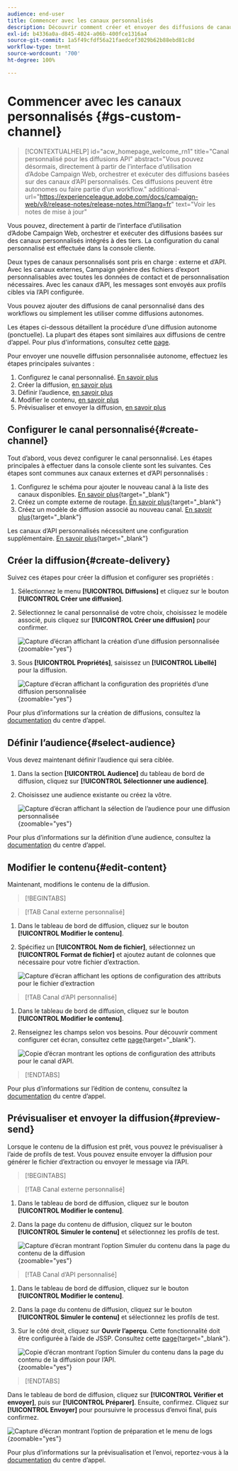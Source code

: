 ```yaml
---
audience: end-user
title: Commencer avec les canaux personnalisés
description: Découvrir comment créer et envoyer des diffusions de canaux personnalisés à l’aide d’Adobe Campaign Web
exl-id: b4336a0a-d845-4024-a06b-400fce1316a4
source-git-commit: 1a5f49cfdf56a21faedcef3029b62b88ebd81c8d
workflow-type: tm+mt
source-wordcount: '700'
ht-degree: 100%

---
```


# Commencer avec les canaux personnalisés {#gs-custom-channel}

>[!CONTEXTUALHELP]
>id="acw_homepage_welcome_rn1"
>title="Canal personnalisé pour les diffusions API"
>abstract="Vous pouvez désormais, directement à partir de l’interface d’utilisation d’Adobe Campaign Web, orchestrer et exécuter des diffusions basées sur des canaux d’API personnalisés. Ces diffusions peuvent être autonomes ou faire partie d’un workflow."
>additional-url="https://experienceleague.adobe.com/docs/campaign-web/v8/release-notes/release-notes.html?lang=fr" text="Voir les notes de mise à jour"

Vous pouvez, directement à partir de l’interface d’utilisation d’Adobe Campaign Web, orchestrer et exécuter des diffusions basées sur des canaux personnalisés intégrés à des tiers. La configuration du canal personnalisé est effectuée dans la console cliente.

Deux types de canaux personnalisés sont pris en charge : externe et d’API. Avec les canaux externes, Campaign génère des fichiers d’export personnalisables avec toutes les données de contact et de personnalisation nécessaires. Avec les canaux d’API, les messages sont envoyés aux profils cibles via l’API configurée.

Vous pouvez ajouter des diffusions de canal personnalisé dans des workflows ou simplement les utiliser comme diffusions autonomes.

Les étapes ci-dessous détaillent la procédure d’une diffusion autonome (ponctuelle). La plupart des étapes sont similaires aux diffusions de centre d’appel. Pour plus d&#39;informations, consultez cette [page](../call-center/create-call-center.md).

Pour envoyer une nouvelle diffusion personnalisée autonome, effectuez les étapes principales suivantes :

1. Configurez le canal personnalisé. [En savoir plus](#create-channel)
1. Créer la diffusion, [en savoir plus](#create-delivery)
1. Définir l’audience, [en savoir plus](#select-audience)
1. Modifier le contenu, [en savoir plus](#edit-content)
1. Prévisualiser et envoyer la diffusion, [en savoir plus](#preview-send)

## Configurer le canal personnalisé{#create-channel}

Tout d’abord, vous devez configurer le canal personnalisé. Les étapes principales à effectuer dans la console cliente sont les suivantes. Ces étapes sont communes aux canaux externes et d’API personnalisés :

1. Configurez le schéma pour ajouter le nouveau canal à la liste des canaux disponibles. [En savoir plus](https://experienceleague.adobe.com/docs/campaign/campaign-v8/send/custom-channel.html?lang=fr#configure-schema){target="_blank"}
1. Créez un compte externe de routage. [En savoir plus](https://experienceleague.adobe.com/docs/campaign/campaign-v8/send/custom-channel.html?lang=fr#reate-ext-account){target="_blank"}
1. Créez un modèle de diffusion associé au nouveau canal. [En savoir plus](https://experienceleague.adobe.com/docs/campaign/campaign-v8/send/custom-channel.html?lang=fr#create-template){target="_blank"}

Les canaux d’API personnalisés nécessitent une configuration supplémentaire. [En savoir plus](https://experienceleague.adobe.com/docs/campaign/campaign-v8/send/custom-channel.html?lang=fr#api-additional){target="_blank"}

## Créer la diffusion{#create-delivery}

Suivez ces étapes pour créer la diffusion et configurer ses propriétés :

1. Sélectionnez le menu **[!UICONTROL Diffusions]** et cliquez sur le bouton **[!UICONTROL Créer une diffusion]**.

1. Sélectionnez le canal personnalisé de votre choix, choisissez le modèle associé, puis cliquez sur **[!UICONTROL Créer une diffusion]** pour confirmer.

   ![Capture d’écran affichant la création d’une diffusion personnalisée](assets/cus-create.png){zoomable="yes"}

1. Sous **[!UICONTROL Propriétés]**, saisissez un **[!UICONTROL Libellé]** pour la diffusion.

   ![Capture d’écran affichant la configuration des propriétés d’une diffusion personnalisée](assets/cus-properties.png){zoomable="yes"}

Pour plus d’informations sur la création de diffusions, consultez la [documentation](../call-center/create-call-center.md#create-delivery) du centre d’appel.

## Définir l’audience{#select-audience}

Vous devez maintenant définir l’audience qui sera ciblée.

1. Dans la section **[!UICONTROL Audience]** du tableau de bord de diffusion, cliquez sur **[!UICONTROL Sélectionner une audience]**.

1. Choisissez une audience existante ou créez la vôtre.

   ![Capture d’écran affichant la sélection de l’audience pour une diffusion personnalisée](assets/cc-audience2.png){zoomable="yes"}

Pour plus d’informations sur la définition d’une audience, consultez la [documentation](../call-center/create-call-center.md#select-audience) du centre d’appel.

## Modifier le contenu{#edit-content}

Maintenant, modifions le contenu de la diffusion.

>[!BEGINTABS]

>[!TAB Canal externe personnalisé]

1. Dans le tableau de bord de diffusion, cliquez sur le bouton **[!UICONTROL Modifier le contenu]**.

1. Spécifiez un **[!UICONTROL Nom de fichier]**, sélectionnez un **[!UICONTROL Format de fichier]** et ajoutez autant de colonnes que nécessaire pour votre fichier d’extraction.

   ![Capture d’écran affichant les options de configuration des attributs pour le fichier d’extraction](assets/cc-content-attributes.png)

>[!TAB Canal d’API personnalisé]

1. Dans le tableau de bord de diffusion, cliquez sur le bouton **[!UICONTROL Modifier le contenu]**.

1. Renseignez les champs selon vos besoins. Pour découvrir comment configurer cet écran, consultez cette [page](https://experienceleague.adobe.com/docs/campaign/campaign-v8/send/custom-channel.html?lang=fr#api-additional-screen){target="_blank"}.

   ![Copie d’écran montrant les options de configuration des attributs pour le canal d’API.](assets/cc-content-attributes-api.png)

>[!ENDTABS]

Pour plus d’informations sur l’édition de contenu, consultez la [documentation](../call-center/create-call-center.md#edit-content) du centre d’appel.

## Prévisualiser et envoyer la diffusion{#preview-send}

Lorsque le contenu de la diffusion est prêt, vous pouvez le prévisualiser à l’aide de profils de test. Vous pouvez ensuite envoyer la diffusion pour générer le fichier d’extraction ou envoyer le message via l’API.

>[!BEGINTABS]

>[!TAB Canal externe personnalisé]

1. Dans le tableau de bord de diffusion, cliquez sur le bouton **[!UICONTROL Modifier le contenu]**.

1. Dans la page du contenu de diffusion, cliquez sur le bouton **[!UICONTROL Simuler le contenu]** et sélectionnez les profils de test.

   ![Capture d’écran montrant l’option Simuler du contenu dans la page du contenu de la diffusion](assets/cus-simulate.png){zoomable="yes"}

>[!TAB Canal d’API personnalisé]

1. Dans le tableau de bord de diffusion, cliquez sur le bouton **[!UICONTROL Modifier le contenu]**.

1. Dans la page du contenu de diffusion, cliquez sur le bouton **[!UICONTROL Simuler le contenu]** et sélectionnez les profils de test.

1. Sur le côté droit, cliquez sur **Ouvrir l’aperçu**. Cette fonctionnalité doit être configurée à l’aide de JSSP. Consultez cette [page](https://experienceleague.adobe.com/docs/campaign/campaign-v8/send/custom-channel.html?lang=fr#api-additional-preview){target="_blank"}.

   ![Copie d’écran montrant l’option Simuler du contenu dans la page du contenu de la diffusion pour l’API.](assets/cus-simulate-api.png){zoomable="yes"}

>[!ENDTABS]

Dans le tableau de bord de diffusion, cliquez sur **[!UICONTROL Vérifier et envoyer]**, puis sur **[!UICONTROL Préparer]**. Ensuite, confirmez. Cliquez sur **[!UICONTROL Envoyer]** pour poursuivre le processus d’envoi final, puis confirmez.

![Capture d’écran montrant l’option de préparation et le menu de logs](assets/cus-prepare.png){zoomable="yes"}

Pour plus d’informations sur la prévisualisation et l’envoi, reportez-vous à la [documentation](../call-center/create-call-center.md#preview-send) du centre d’appel.
